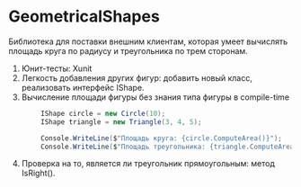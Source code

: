 # GeometricalShapes

Библиотека для поставки внешним клиентам, которая умеет вычислять площадь круга по радиусу и треугольника по трем сторонам.

1. Юнит-тесты: Xunit
2. Легкость добавления других фигур: добавить новый класс, реализовать интерфейс IShape.
3. Вычисление площади фигуры без знания типа фигуры в compile-time
```csharp
        IShape circle = new Circle(10);
        IShape triangle = new Triangle(3, 4, 5);

        Console.WriteLine($"Площадь круга: {circle.ComputeArea()}");
        Console.WriteLine($"Площадь треугольника: {triangle.ComputeArea()}");
```
4. Проверка на то, является ли треугольник прямоугольным: метод IsRight().



